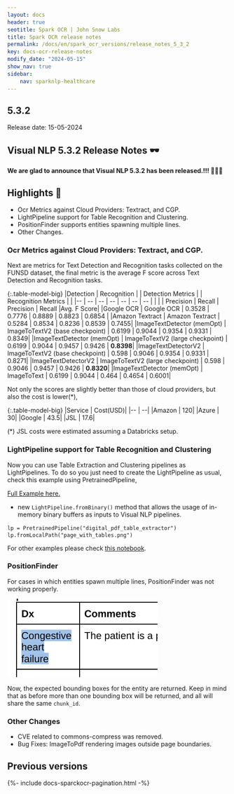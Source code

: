 ```yaml
---
layout: docs
header: true
seotitle: Spark OCR | John Snow Labs
title: Spark OCR release notes
permalink: /docs/en/spark_ocr_versions/release_notes_5_3_2
key: docs-ocr-release-notes
modify_date: "2024-05-15"
show_nav: true
sidebar:
    nav: sparknlp-healthcare
---
```


<div class="h3-box" markdown="1">

## 5.3.2

Release date: 15-05-2024

## Visual NLP 5.3.2 Release Notes 🕶️

**We are glad to announce that Visual NLP 5.3.2 has been released.!!! 📢📢📢**

</div><div class="h3-box" markdown="1">

## Highlights 🔴

+ Ocr Metrics against Cloud Providers: Textract, and CGP.
+ LightPipeline support for Table Recognition and Clustering.
+ PositionFinder supports entities spawning multiple lines.
+ Other Changes.

</div><div class="h3-box" markdown="1">

### Ocr Metrics against Cloud Providers: Textract, and CGP.
Next are metrics for Text Detection and Recognition tasks collected on the FUNSD dataset, the final metric is the average F score across Text Detection and Recognition tasks.

{:.table-model-big}
|Detection | Recognition |  | Detection Metrics |  | Recognition Metrics |  |
|-- | -- | -- | -- | -- | -- | -- |
| | |  Precision | Recall | Precision | Recall |Avg. F Score|
|Google OCR | Google OCR | 0.3528 | 0.7776 | 0.8889 | 0.8823 | 0.6854 |
|Amazon Textract | Amazon Textract | 0.5284 | 0.8534 | 0.8236 | 0.8539 | 0.7455|
|ImageTextDetector (memOpt) | ImageToTextV2 (base checkpoint) | 0.6199 | 0.9044 | 0.9354 | 0.9331 | 0.8349|
|ImageTextDetector (memOpt) | ImageToTextV2 (large checkpoint) | 0.6199 | 0.9044 | 0.9457 | 0.9426 | **0.8398**|
|ImageTextDetectorV2 | ImageToTextV2 (base checkpoint) | 0.598 | 0.9046 | 0.9354 | 0.9331 | 0.8271|
|ImageTextDetectorV2 | ImageToTextV2 (large checkpoint) | 0.598 | 0.9046 | 0.9457 | 0.9426 | **0.8320**|
|ImageTextDetector (memOpt) | ImageToText | 0.6199 | 0.9044 | 0.464 | 0.4654 | 0.6001|

Not only the scores are slightly better than those of cloud providers, but also the cost is lower(*),

{:.table-model-big}
|Service | Cost(USD)|
|-- | --|
|Amazon | 120|
|Azure | 30|
|Google | 43.5|
|JSL | 17.6|


(*) JSL costs were estimated assuming a Databricks setup.

</div><div class="h3-box" markdown="1">

### LightPipeline support for Table Recognition and Clustering
Now you can use Table Extraction and Clustering pipelines as LightPipelines. To do so you just need to create the LightPipeline as usual, check this example using PretrainedPipeline,

[Full Example here.](https://github.com/JohnSnowLabs/spark-ocr-workshop/blob/master/jupyter/SparkOcrLightPipelinesBase64.ipynb)
* new `LightPipeline.fromBinary()` method that allows the usage of in-memory binary buffers as inputs to Visual NLP pipelines.

```
lp = PretrainedPipeline("digital_pdf_table_extractor")
lp.fromLocalPath("page_with_tables.png")

```
For other examples please check [this notebook](https://github.com/JohnSnowLabs/spark-ocr-workshop/blob/master/jupyter/SparkOcrImageTableRecognitionWHOCR.ipynb).

</div><div class="h3-box" markdown="1">

### PositionFinder 
For cases in which entities spawn multiple lines, PositionFinder was not working properly.

![5.3.2](/assets/images/ocr/highlight.png)

Now, the expected bounding boxes for the entity are returned. Keep in mind that as before more than one bounding box will be returned, and all will share the same `chunk_id`.

</div><div class="h3-box" markdown="1">

### Other Changes
* CVE related to commons-compress was removed.
* Bug Fixes: ImageToPdf rendering images outside page boundaries.

</div><div class="prev_ver h3-box" markdown="1">

## Previous versions

</div>

{%- include docs-sparckocr-pagination.html -%}